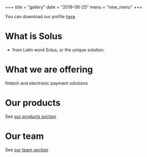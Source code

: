 +++
title = "gallery"
date = "2019-06-25"
menu = "new_menu"
+++

You can download our profile [here](/assets/profile.pdf)

# What is Solus

- from Latin word Solus, or the unique solution.

# What we are offering

fintech and electronic payment solutions

# Our products

See [our products section](/products)

# Our team

See [our team section](/team)
